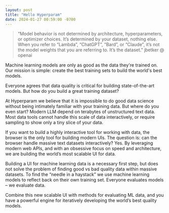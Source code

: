 ```yaml
---
layout: post
title: "Hello Hyperparam"
date: 2024-01-27 00:59:00 -0700
---
```


> “Model behavior is not determined by architecture, hyperparameters, or optimizer choices. It’s determined by your dataset, nothing else. When you refer to “Lambda”, “ChatGPT”, “Bard”, or “Claude”, it’s not the model weights that you are referring to. It’s the dataset.” jbetker @ openai

Machine learning models are only as good as the data they're trained on. Our mission is simple: create the best training sets to build the world's best models. 

Everyone agrees that data quality is critical for building state-of-the-art models. But how do you build a great training dataset?

At Hyperparam we believe that it is impossible to do good data science without being intimately familiar with your training data. But where do you even start? Modern LLM depend on terabytes of unstructured text data. Most data tools cannot handle this scale of data interactively, or require sampling to show only a tiny slice of your data.

If you want to build a highly interactive tool for working with data, the browser is the only tool for building modern UIs. The question is: can the browser handle massive text datasets interactively? Yes. By leveraging modern web APIs, and with an obsessive focus on speed and architecture, we are building the world’s most scalable UI for data.

Building a UI for machine learning data is a necessary first step, but does not solve the problem of finding good vs bad quality data within massive datasets. To find the “needle in a haystack” we use machine learning models to reflect back on their own training set. Everyone evaluates models – we evaluate data.

Combine this new scalable UI with methods for evaluating ML data, and you have a powerful engine for iteratively developing the world’s best quality models.
